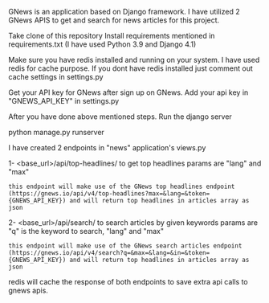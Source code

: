 GNews is an application based on Django framework.
I have utilized 2 GNews APIS to get and search for news articles for this project.

Take clone of this repository
Install requirements mentioned in requirements.txt (I have used Python 3.9 and Django 4.1)

Make sure you have redis installed and running on your system. I have used redis for cache purpose. If you dont have redis installed just comment out cache settings in settings.py

Get your API key for GNews after sign up on GNews. Add your api key in "GNEWS_API_KEY" in settings.py

After you have done above mentioned steps. Run the django server

python manage.py runserver

I have created 2 endpoints in "news" application's views.py

1- <base_url>/api/top-headlines/ to get top headlines
    params are "lang" and "max"

    this endpoint will make use of the GNews top headlines endpoint (https://gnews.io/api/v4/top-headlines?max=&lang=&token={GNEWS_API_KEY}) and will return top headlines in articles array as json

2- <base_url>/api/search/ to search articles by given keywords
    params are "q" is the keyword to search, "lang" and "max"

    this endpoint will make use of the GNews search articles endpoint (https://gnews.io/api/v4/search?q=&max=&lang=&in=&token={GNEWS_API_KEY}) and will return top headlines in articles array as json

redis will cache the response of both endpoints to save extra api calls to gnews apis.